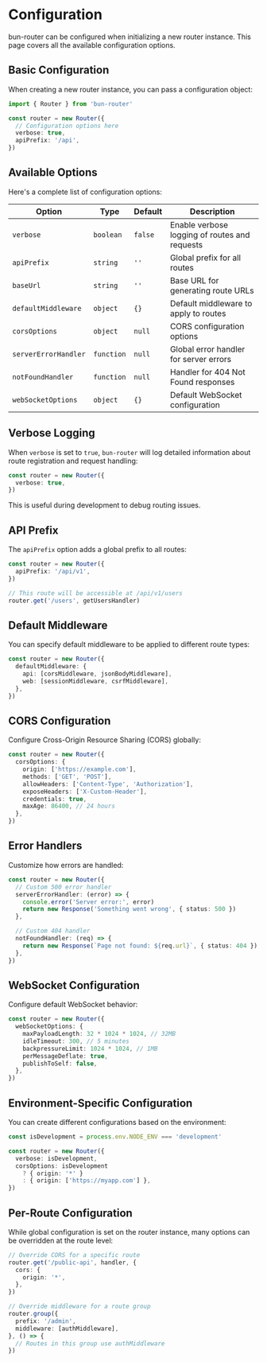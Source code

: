 # Configuration

bun-router can be configured when initializing a new router instance. This page covers all the available configuration options.

## Basic Configuration

When creating a new router instance, you can pass a configuration object:

```typescript
import { Router } from 'bun-router'

const router = new Router({
  // Configuration options here
  verbose: true,
  apiPrefix: '/api',
})
```

## Available Options

Here's a complete list of configuration options:

| Option | Type | Default | Description |
|--------|------|---------|-------------|
| `verbose` | `boolean` | `false` | Enable verbose logging of routes and requests |
| `apiPrefix` | `string` | `''` | Global prefix for all routes |
| `baseUrl` | `string` | `''` | Base URL for generating route URLs |
| `defaultMiddleware` | `object` | `{}` | Default middleware to apply to routes |
| `corsOptions` | `object` | `null` | CORS configuration options |
| `serverErrorHandler` | `function` | `null` | Global error handler for server errors |
| `notFoundHandler` | `function` | `null` | Handler for 404 Not Found responses |
| `webSocketOptions` | `object` | `{}` | Default WebSocket configuration |

## Verbose Logging

When `verbose` is set to `true`, `bun-router` will log detailed information about route registration and request handling:

```typescript
const router = new Router({
  verbose: true,
})
```

This is useful during development to debug routing issues.

## API Prefix

The `apiPrefix` option adds a global prefix to all routes:

```typescript
const router = new Router({
  apiPrefix: '/api/v1',
})

// This route will be accessible at /api/v1/users
router.get('/users', getUsersHandler)
```

## Default Middleware

You can specify default middleware to be applied to different route types:

```typescript
const router = new Router({
  defaultMiddleware: {
    api: [corsMiddleware, jsonBodyMiddleware],
    web: [sessionMiddleware, csrfMiddleware],
  },
})
```

## CORS Configuration

Configure Cross-Origin Resource Sharing (CORS) globally:

```typescript
const router = new Router({
  corsOptions: {
    origin: ['https://example.com'],
    methods: ['GET', 'POST'],
    allowHeaders: ['Content-Type', 'Authorization'],
    exposeHeaders: ['X-Custom-Header'],
    credentials: true,
    maxAge: 86400, // 24 hours
  },
})
```

## Error Handlers

Customize how errors are handled:

```typescript
const router = new Router({
  // Custom 500 error handler
  serverErrorHandler: (error) => {
    console.error('Server error:', error)
    return new Response('Something went wrong', { status: 500 })
  },

  // Custom 404 handler
  notFoundHandler: (req) => {
    return new Response(`Page not found: ${req.url}`, { status: 404 })
  },
})
```

## WebSocket Configuration

Configure default WebSocket behavior:

```typescript
const router = new Router({
  webSocketOptions: {
    maxPayloadLength: 32 * 1024 * 1024, // 32MB
    idleTimeout: 300, // 5 minutes
    backpressureLimit: 1024 * 1024, // 1MB
    perMessageDeflate: true,
    publishToSelf: false,
  },
})
```

## Environment-Specific Configuration

You can create different configurations based on the environment:

```typescript
const isDevelopment = process.env.NODE_ENV === 'development'

const router = new Router({
  verbose: isDevelopment,
  corsOptions: isDevelopment
    ? { origin: '*' }
    : { origin: ['https://myapp.com'] },
})
```

## Per-Route Configuration

While global configuration is set on the router instance, many options can be overridden at the route level:

```typescript
// Override CORS for a specific route
router.get('/public-api', handler, {
  cors: {
    origin: '*',
  },
})

// Override middleware for a route group
router.group({
  prefix: '/admin',
  middleware: [authMiddleware],
}, () => {
  // Routes in this group use authMiddleware
})
```
